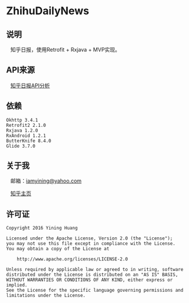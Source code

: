 # ZhihuDailyNews

## 说明
    知乎日报，使用Retrofit + Rxjava + MVP实现。

## API来源
    [知乎日报API分析](https://github.com/izzyleung/ZhihuDailyPurify/wiki/%E7%9F%A5%E4%B9%8E%E6%97%A5%E6%8A%A5-API-%E5%88%86%E6%9E%90)

## 依赖
    Okhttp 3.4.1
    Retrofit2 2.1.0
    Rxjava 1.2.0
    RxAndroid 1.2.1
    ButterKnife 8.4.0
    Glide 3.7.0

## 关于我
    邮箱：iamyining@yahoo.com </br>
    
    [知乎主页](https://www.zhihu.com/people/undefeated)
    
## 许可证

    Copyright 2016 Yining Huang

    Licensed under the Apache License, Version 2.0 (the "License");
    you may not use this file except in compliance with the License.
    You may obtain a copy of the License at

        http://www.apache.org/licenses/LICENSE-2.0

    Unless required by applicable law or agreed to in writing, software
    distributed under the License is distributed on an "AS IS" BASIS,
    WITHOUT WARRANTIES OR CONDITIONS OF ANY KIND, either express or implied.
    See the License for the specific language governing permissions and
    limitations under the License.
    
